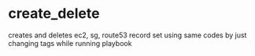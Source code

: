 # create_delete
creates and deletes ec2, sg, route53 record set using same codes by just changing tags while running playbook
